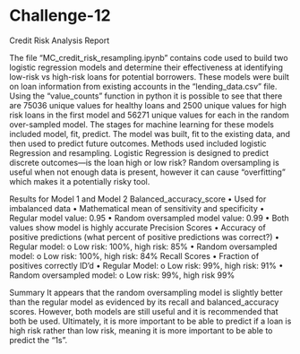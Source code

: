 # Challenge-12

Credit Risk Analysis Report

The file “MC_credit_risk_resampling.ipynb” contains code used to build two logistic regression models and determine their effectiveness at identifying low-risk vs high-risk loans for potential borrowers. These models were built on loan information from existing accounts in the “lending_data.csv” file. Using the “value_counts” function in python it is possible to see that there are 75036 unique values for healthy loans and 2500 unique values for high risk loans in the first model and 56271 unique values for each in the random over-sampled model. The stages for machine learning for these models included model, fit, predict. The model was built, fit to the existing data, and then used to predict future outcomes. Methods used included logistic Regression and resampling. Logistic Regression is designed to predict discrete outcomes—is the loan high or low risk? Random oversampling is useful when not enough data is present, however it can cause “overfitting” which makes it a potentially risky tool. 

Results for Model 1 and Model 2
	Balanced_accuracy_score
•	Used for imbalanced data 
•	Mathematical mean of sensitivity and specificity 
•	Regular model value: 0.95
•	Random oversampled model value: 0.99
•	Both values show model is highly accurate
Precision Scores
•	Accuracy of positive predictions (what percent of positive predictions was correct?)
•	Regular model:
o	Low risk: 100%, high risk: 85%
•	Random oversampled model:
o	Low risk: 100%, high risk: 84%
Recall Scores
•	Fraction of positives correctly ID’d
•	Regular Model:
o	Low risk: 99%, high risk: 91%
•	Random oversampled model:
o	Low risk: 99%, high risk 99%

Summary
It appears that the random oversampling model is slightly better than the regular model as evidenced by its recall and balanced_accuracy scores. However, both models are still useful and it is recommended that both be used. Ultimately, it is more important to be able to predict if a loan is high risk rather than low risk, meaning it is more important to be able to predict the “1s”. 
